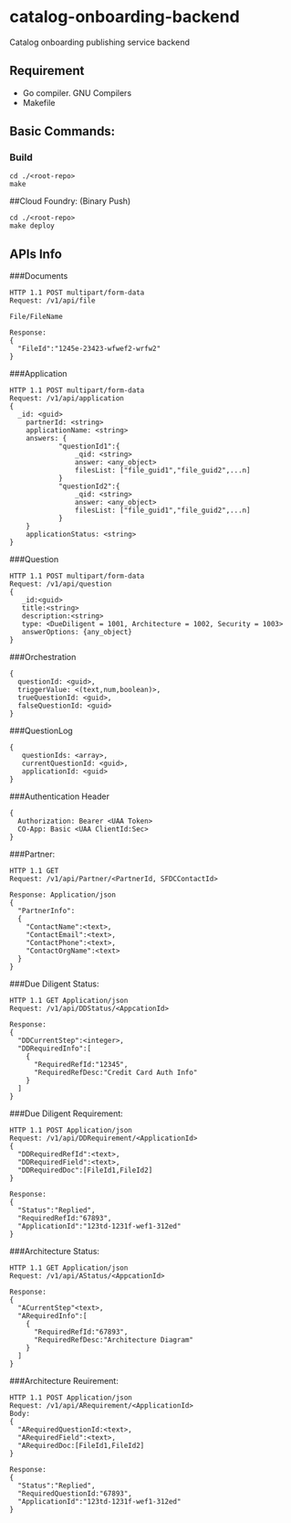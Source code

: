 # catalog-onboarding-backend
 Catalog onboarding publishing service backend


## Requirement
- Go compiler. GNU Compilers
- Makefile

## Basic Commands:

### Build
```
cd ./<root-repo>
make
```

##Cloud Foundry: (Binary Push)
```
cd ./<root-repo>
make deploy
```

## APIs Info

###Documents
```
HTTP 1.1 POST multipart/form-data
Request: /v1/api/file

File/FileName

Response:
{
  "FileId":"1245e-23423-wfwef2-wrfw2"
}
```

###Application
```
HTTP 1.1 POST multipart/form-data
Request: /v1/api/application
{
  _id: <guid>
	partnerId: <string>
	applicationName: <string>
	answers: {
    		"questionId1":{
       			_qid: <string>
       			answer: <any_object>
       			filesList: ["file_guid1","file_guid2",...n]
    		}
    		"questionId2":{
       			_qid: <string>
       			answer: <any_object>
       			filesList: ["file_guid1","file_guid2",...n]
    		}
	}
	applicationStatus: <string>
}
```

###Question
```
HTTP 1.1 POST multipart/form-data
Request: /v1/api/question
{
   _id:<guid>
   title:<string>
   description:<string>
   type: <DueDiligent = 1001, Architecture = 1002, Security = 1003>
   answerOptions: {any_object}
}
```

###Orchestration
```
{
  questionId: <guid>,
  triggerValue: <(text,num,boolean)>,
  trueQuestionId: <guid>,
  falseQuestionId: <guid>
}
```

###QuestionLog
```
{
   questionIds: <array>,
   currentQuestionId: <guid>,
   applicationId: <guid>
}
```

###Authentication Header
```
{
  Authorization: Bearer <UAA Token>
  CO-App: Basic <UAA ClientId:Sec>
}
```

###Partner:
```
HTTP 1.1 GET
Request: /v1/api/Partner/<PartnerId, SFDCContactId>

Response: Application/json
{
  "PartnerInfo":
  {
    "ContactName":<text>,
    "ContactEmail":<text>,
    "ContactPhone":<text>,
    "ContactOrgName":<text>
  }
}
```

###Due Diligent Status:
```
HTTP 1.1 GET Application/json
Request: /v1/api/DDStatus/<AppcationId>

Response:
{
  "DDCurrentStep":<integer>,
  "DDRequiredInfo":[
    {
      "RequiredRefId:"12345",
      "RequiredRefDesc:"Credit Card Auth Info"
    }
  ]
}
```

###Due Diligent Requirement:
```
HTTP 1.1 POST Application/json
Request: /v1/api/DDRequirement/<ApplicationId>
{
  "DDRequiredRefId":<text>,
  "DDRequiredField":<text>,
  "DDRequiredDoc":[FileId1,FileId2]
}

Response:
{
  "Status":"Replied",
  "RequiredRefId:"67893",
  "ApplicationId":"123td-1231f-wef1-312ed"
}
```

###Architecture Status:
```
HTTP 1.1 GET Application/json
Request: /v1/api/AStatus/<AppcationId>

Response:
{
  "ACurrentStep"<text>,
  "ARequiredInfo":[
    {
      "RequiredRefId:"67893",
      "RequiredRefDesc:"Architecture Diagram"
    }
  ]
}
```

###Architecture Reuirement:
```
HTTP 1.1 POST Application/json
Request: /v1/api/ARequirement/<ApplicationId>
Body:
{
  "ARequiredQuestionId:<text>,
  "ARequiredField":<text>,
  "ARequiredDoc:[FileId1,FileId2]
} 

Response:
{
  "Status":"Replied",
  "RequiredQuestionId:"67893",
  "ApplicationId":"123td-1231f-wef1-312ed"
}
```
